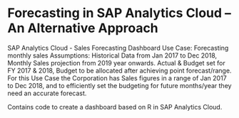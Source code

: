 # Forecasting in SAP Analytics Cloud – An Alternative Approach
SAP Analytics Cloud - Sales Forecasting Dashboard
Use Case: Forecasting monthly sales
Assumptions: Historical Data from Jan 2017 to Dec 2018, Monthly Sales projection from 2019 year onwards. Actual & Budget set for FY 2017 & 2018, Budget to be allocated after achieving point forecast/range.
For this Use Case the Corporation has Sales figures in a range of Jan 2017 to Dec 2018, and to efficiently set the budgeting for future months/year they need an accurate forecast.

Contains code to create a dashboard based on R in SAP Analytics Cloud.
